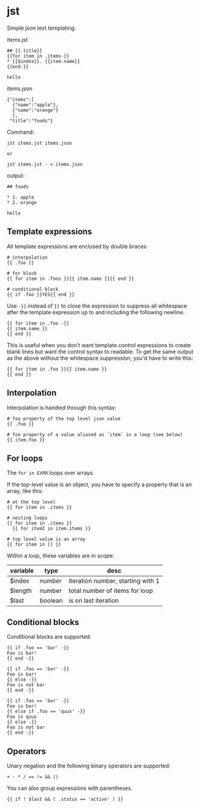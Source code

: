 # jst

Simple json text templating.


items.jst

```
## {{.title}}
{{for item in .items-}}
* {{$index}}. {{item.name}}
{{end-}}

hello
```

items.json

```
{"items":[
  {"name":"apple"},
  {"name":"orange"}
  ],
 "title":"foods"}
```

Command:

    jst items.jst items.json

    or 

    jst items.jst - < items.json

output:

```
## foods

* 1. apple
* 2. orange

hello
```

## Template expressions 

All template expressions are enclosed by double braces.

    # interpolation
    {{ .foo }}

    # for block
    {{ for item in .foos }}{{ item.name }}{{ end }}

    # conditional block
    {{ if .foo }}YES{{ end }}

Use `-}}` instead of `}}` to close the expression to suppress all
whitespace after the template expression up to and including the
following newline. 

    {{ for item in .foo -}} 
    {{ item.name }}
    {{ end }}

This is useful when you don't want template control expressions to 
create blank lines but want the control syntax to readable. To
get the same output as the above without the whitespace suppression,
you'd have to write this:

    {{ for item in .foo }}{{ item.name }}
    {{ end }}

## Interpolation

Interpolation is handled through this syntax:

    # foo property of the top level json value
    {{ .foo }} 

    # foo property of a value aliased as `item` in a loop (see below)
    {{ item.foo }} 

## For loops

The `for in EXPR` loops over arrays. 

If the top-level value is an object, you have to specify a property
that is an array, like this:

    # at the top level 
    {{ for item in .items }}
   
    # nesting loops
    {{ for item in .items }}
      {{ for item2 in item.items }}
    
    # top level value is an array
    {{ for item in [] }}

Within a loop, these variables are in scope:

variable | type | desc
-- | -- | --
$index | number | iteration number, starting with 1
$length | number | total number of items for loop
$last | boolean | is on last iteration

## Conditional blocks

Conditional blocks are supported:

    {{ if .foo == 'bar' -}} 
    Foo is bar!
    {{ end -}}

    {{ if .foo == 'bar' -}} 
    Foo is bar!
    {{ else -}}
    Foo is not bar
    {{ end -}}

    {{ if .foo == 'bar' -}} 
    Foo is bar!
    {{ else if .foo == 'quux' -}}
    Foo is quux
    {{ else -}}
    Foo is not bar
    {{ end -}}


## Operators

Unary negation and the following binary operators are supported:

    + - * / == != && ||

You can also group expressions with parentheses.

    {{ if ! $last && ( .status == 'active' ) }}



